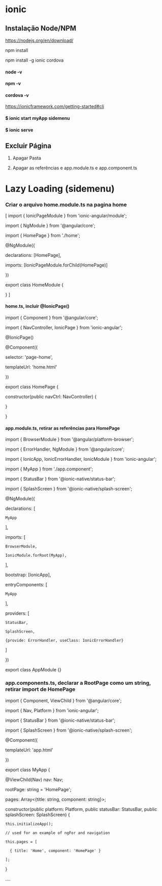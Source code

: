 # ionic
## Instalação Node/NPM

https://nodejs.org/en/download/

npm install

npm install -g ionic cordova

#### node -v
#### npm -v
#### cordova -v

https://ionicframework.com/getting-started#cli

#### $ ionic start myApp sidemenu

#### $ ionic serve

## Excluir Página
1. Apagar Pasta

2. Apagar as referências e app.module.ts e app.component.ts

# Lazy Loading (sidemenu)
### Criar o arquivo home.module.ts na pagina home
[
import { IonicPageModule } from 'ionic-angular/module';

import { NgModule } from '@angular/core';

import { HomePage } from './home';

@NgModule({

 declarations: [HomePage],
 
 imports: [IonicPageModule.forChild(HomePage)]
 
})

export class HomeModule {

}
]
#### home.ts, incluir @IonicPage()
import { Component } from '@angular/core';

import { NavController, IonicPage } from 'ionic-angular';

@IonicPage()

@Component({

  selector: 'page-home',
  
  templateUrl: 'home.html'
  
})

export class HomePage {

  constructor(public navCtrl: NavController) {
  
  }
  
}


#### app.module.ts, retirar as referências para HomePage

import { BrowserModule } from '@angular/platform-browser';

import { ErrorHandler, NgModule } from '@angular/core';

import { IonicApp, IonicErrorHandler, IonicModule } from 'ionic-angular';

import { MyApp } from './app.component';

import { StatusBar } from '@ionic-native/status-bar';

import { SplashScreen } from '@ionic-native/splash-screen';

@NgModule({

  declarations: [
  
    MyApp
    
  ],
  
  imports: [
  
    BrowserModule,
    
    IonicModule.forRoot(MyApp),
    
  ],
  
  bootstrap: [IonicApp],
  
  entryComponents: [
  
    MyApp
    
  ],
  
  providers: [
  
    StatusBar,
    
    SplashScreen,
    
    {provide: ErrorHandler, useClass: IonicErrorHandler}
    
  ]
  
})

export class AppModule {}


### app.components.ts, declarar a RootPage como um string, retirar import de HomePage
import { Component, ViewChild } from '@angular/core';

import { Nav, Platform } from 'ionic-angular';

import { StatusBar } from '@ionic-native/status-bar';

import { SplashScreen } from '@ionic-native/splash-screen';



@Component({

  templateUrl: 'app.html'
  
})

export class MyApp {

  @ViewChild(Nav) nav: Nav;

  rootPage: string = 'HomePage';

  pages: Array<{title: string, component: string}>;

  constructor(public platform: Platform, public statusBar: StatusBar, public splashScreen: SplashScreen) {
  
    this.initializeApp();

    // used for an example of ngFor and navigation
    
    this.pages = [
    
      { title: 'Home', component: 'HomePage' }
      
    ];

  }

  ....
  
